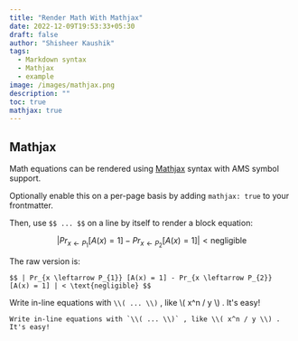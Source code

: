 ```yaml
---
title: "Render Math With Mathjax"
date: 2022-12-09T19:53:33+05:30
draft: false
author: "Shisheer Kaushik"
tags:
  - Markdown syntax
  - Mathjax
  - example
image: /images/mathjax.png
description: ""
toc: true
mathjax: true
---
```


## Mathjax

Math equations can be rendered using [Mathjax](https://www.mathjax.org) syntax with AMS symbol support.

Optionally enable this on a per-page basis by adding `mathjax: true` to your frontmatter.

Then, use `$$ ... $$` on a line by itself to render a block equation:

$$ | Pr_{x \leftarrow P_{1}} [A(x) = 1] - Pr_{x \leftarrow P_{2}} [A(x) = 1] | < \text{negligible} $$

The raw version is:

```
$$ | Pr_{x \leftarrow P_{1}} [A(x) = 1] - Pr_{x \leftarrow P_{2}} [A(x) = 1] | < \text{negligible} $$
```


Write in-line equations with `\\( ... \\)` , like \\( x^n / y \\) . It's easy!

```
Write in-line equations with `\\( ... \\)` , like \\( x^n / y \\) . It's easy!
```

